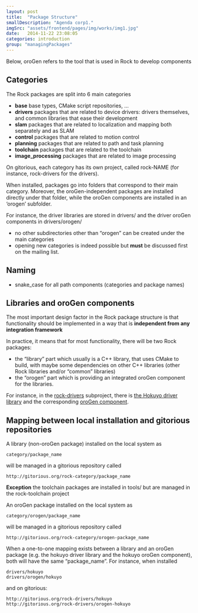 ```yaml
---
layout: post
title:  "Package Structure"
smallDescription: "Agenda corp1."
imgSrc: "assets/frontend/pages/img/works/img1.jpg"
date:   2014-11-22 23:08:05
categories: introduction
group: "managingPackages"
---
```

<p class="note">Below, oroGen refers to the tool that is used in Rock to develop components</p>

<h2 id="categories">Categories</h2>
<p>The Rock packages are split into 6 main categories</p>

<ul>
  <li><strong>base</strong> base types, CMake script repositories, …</li>
  <li><strong>drivers</strong> packages that are related to device drivers: drivers themselves,
and common libraries that ease their development</li>
  <li><strong>slam</strong> packages that are related to localization and mapping both separately
and as SLAM</li>
  <li><strong>control</strong> packages that are related to motion control</li>
  <li><strong>planning</strong> packages that are related to path and task planning</li>
  <li><strong>toolchain</strong> packages that are related to the toolchain</li>
  <li><strong>image_processing</strong> packages that are related to image processing</li>
</ul>

<p>On gitorious, each category has its own project, called rock-NAME (for instance,
rock-drivers for the drivers).</p>

<p>When installed, packages go into folders that correspond to their main category.
Moreover, the oroGen-independent packages are installed directly under that
folder, while the oroGen components are installed in an ‘orogen’ subfolder.</p>

<p>For instance, the driver libraries are stored in drivers/ and the driver oroGen
components in drivers/orogen/</p>

<ul>
  <li>no other subdirectories other than “orogen” can be created under the main
categories</li>
  <li>opening new categories is indeed possible but <strong>must</strong> be discussed first on
the mailing list.</li>
</ul>

<h2 id="naming">Naming</h2>

<ul>
  <li>snake_case for all path components (categories and package names)</li>
</ul>

<h2 id="libraries-and-orogen-components">Libraries and oroGen components</h2>
<p>The most important design factor in the Rock package structure is that
functionality should be implemented in a way that is <strong>independent from any
integration framework</strong></p>

<p>In practice, it means that for most functionality, there will be two Rock
packages:</p>

<ul>
  <li>the “library” part which usually is a C++ library, that uses CMake to build,
with maybe some dependencies on other C++ libraries (other Rock libraries
and/or “common” libraries)</li>
  <li>the “orogen” part which is providing an integrated oroGen component for the
libraries.</li>
</ul>

<p>For instance, in the <a href="http://gitorious.org/rock-drivers">rock-drivers</a>
subproject, there is <a href="http://gitorious.org/rock-drivers/hokuyo">the Hokuyo driver
library</a> and the corresponding <a href="http://gitorious.org/rock-drivers/orogen-hokuyo">oroGen
component</a>.</p>

<h2 id="mapping-between-local-installation-and-gitorious-repositories">Mapping between local installation and gitorious repositories</h2>

<p>A library (non-oroGen package) installed on the local system as</p>

<pre><code>category/package_name
</code></pre>

<p>will be managed in a gitorious repository called</p>

<pre><code>http://gitorious.org/rock-category/package_name
</code></pre>

<p class="warning"><strong>Exception</strong> the toolchain packages are installed in tools/ but are managed in
the rock-toolchain project</p>

<p>An oroGen package installed on the local system as</p>

<pre><code>category/orogen/package_name
</code></pre>

<p>will be managed in a gitorious repository called</p>

<pre><code>http://gitorious.org/rock-category/orogen-package_name
</code></pre>

<p>When a one-to-one mapping exists between a library and an oroGen package (e.g.
the hokuyo driver library and the hokuyo oroGen component), both will have the
same “package_name”. For instance, when installed</p>

<pre><code>drivers/hokuyo
drivers/orogen/hokuyo
</code></pre>

<p>and on gitorious:</p>

<pre><code>http://gitorious.org/rock-drivers/hokuyo
http://gitorious.org/rock-drivers/orogen-hokuyo
</code></pre>
